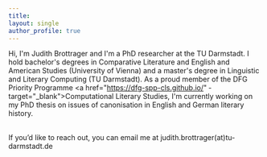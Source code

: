 ```yaml
---
title: 
layout: single
author_profile: true
---
```


Hi, I'm Judith Brottrager and I'm a PhD researcher at the TU Darmstadt. I hold bachelor's degrees in Comparative Literature and English and American Studies (University of Vienna) and a master's degree in Linguistic and Literary Computing (TU Darmstadt). As a proud member of the DFG Priority Programme  <a href="https://dfg-spp-cls.github.io/" ­target="_blank"­>Computational Literary Studies</a>, I'm currently working on my PhD thesis on issues of canonisation in English and German literary history.<br><br>

If you’d like to reach out, you can email me at judith.brottrager(at)tu-darmstadt.de<br><br>
